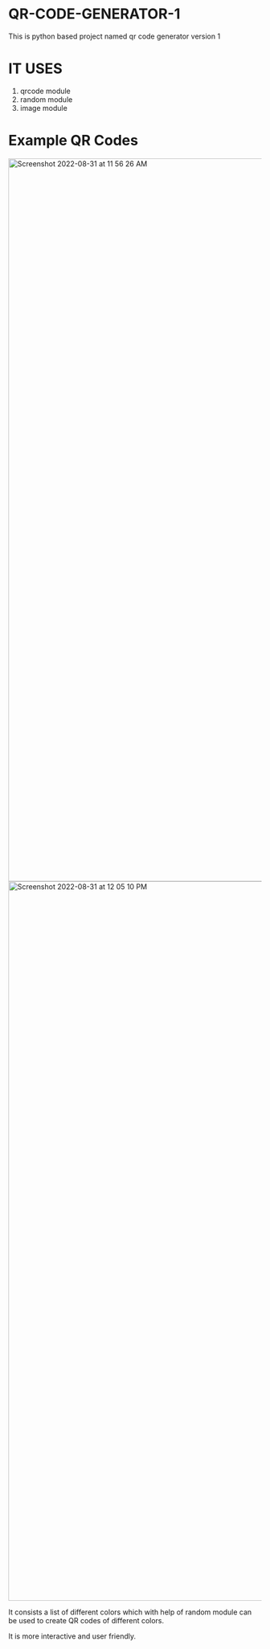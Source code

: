 # QR-CODE-GENERATOR-1


This is python based project named qr code generator version 1

# IT USES
1. qrcode module
2. random module
3. image module

# Example QR Codes 
<img width="1440" alt="Screenshot 2022-08-31 at 11 56 26 AM" src="https://user-images.githubusercontent.com/99115141/187610528-2c8acf6f-d4b2-4e34-86b0-08a676b93209.png">

 <img width="1433" alt="Screenshot 2022-08-31 at 12 05 10 PM" src="https://user-images.githubusercontent.com/99115141/187610532-6d40458b-74a9-4755-baec-eb8df1928899.png">


It consists a list of different colors which with help of random module can be used to create QR codes of different colors.

It is more interactive and user friendly.
